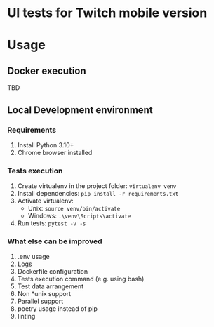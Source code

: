 # UI tests for Twitch mobile version

# Usage

## Docker execution

TBD

## Local Development environment

### Requirements

1. Install Python 3.10+
1. Chrome browser installed

### Tests execution

1. Create virtualenv in the project folder: `virtualenv venv`
1. Install dependencies: `pip install -r requirements.txt`
1. Activate virtualenv:
    - Unix: `source venv/bin/activate`
    - Windows: `.\venv\Scripts\activate`
1. Run tests: `pytest -v -s`

### What else can be improved
1. .env usage
1. Logs
1. Dockerfile configuration
1. Tests execution command (e.g. using bash)
1. Test data arrangement
1. Non *unix support
1. Parallel support
1. poetry usage instead of pip
1. linting 